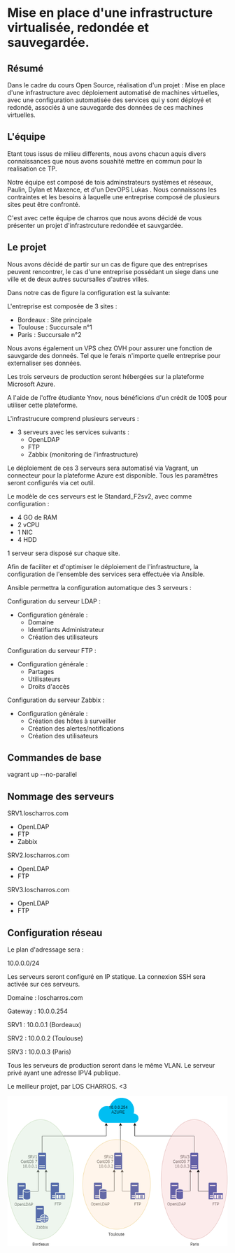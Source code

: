 # Mise en place d'une infrastructure virtualisée, redondée et sauvegardée.

## Résumé

Dans le cadre du cours Open Source, réalisation d'un projet :
Mise en place d'une infrastructure avec déploiement automatisé de machines virtuelles, avec une configuration automatisée des services qui y sont déployé et redondé, associés à une sauvegarde des données de ces machines virtuelles.

## L'équipe

Etant tous issus de milieu differents, nous avons chacun aquis divers connaissances que nous avons souahité mettre en commun pour la realisation ce TP.

Notre équipe est composé de tois adminstrateurs systèmes et réseaux, Paulin, Dylan et Maxence, et d'un DevOPS Lukas .
Nous connaissons les contraintes et les besoins à laquelle une entreprise composé de plusieurs sites peut être confronté.

C'est avec cette équipe de charros que nous avons décidé de vous présenter un projet d'infrastrcuture redondée et sauvgardée.

## Le projet

Nous avons décidé de partir sur un cas de figure que des entreprises peuvent rencontrer, le cas d'une entreprise possédant un siege dans une ville et de deux autres sucursalles d'autres villes.

Dans notre cas de figure la configuration est la suivante:

L'entreprise est composée de 3 sites : 
  - Bordeaux :  Site principale
  - Toulouse :  Succursale n°1
  - Paris    :  Succursale n°2

Nous avons également un VPS chez OVH pour assurer une fonction de sauvgarde des donneés.
Tel que le ferais n'importe quelle entreprise pour externaliser ses données.

Les trois serveurs de production seront hébergées sur la plateforme Microsoft Azure.

A l'aide de l'offre étudiante Ynov, nous bénéficions d'un crédit de 100$ pour utiliser cette plateforme.

L'infrastrucure comprend plusieurs serveurs : 

- 3 serveurs avec les services suivants :
  - OpenLDAP
  - FTP
  - Zabbix (monitoring de l'infrastructure)
  
Le déploiement de ces 3 serveurs sera automatisé via Vagrant, un connecteur pour la plateforme Azure est disponible. Tous les paramêtres seront configurés via cet outil.

Le modèle de ces serveurs est le Standard_F2sv2, avec comme configuration : 
  - 4 GO de RAM
  - 2 vCPU
  - 1 NIC
  - 4 HDD
  
   
  1 serveur sera disposé sur chaque site.

Afin de faciliter et d'optimiser le déploiement de l'infrastructure, la configuration de l'ensemble des services sera effectuée via Ansible.

Ansible permettra la configuration automatique des 3 serveurs : 

Configuration du serveur LDAP : 
  - Configuration générale :
    - Domaine
    - Identifiants Administrateur
    - Création des utilisateurs
    
Configuration du serveur FTP : 
  - Configuration générale :
    - Partages
    - Utilisateurs
    - Droits d'accès
    
Configuration du serveur Zabbix : 
  - Configuration générale :
    - Création des hôtes à surveiller
    - Création des alertes/notifications
    - Création des utilisateurs
    
    
## Commandes de base

vagrant up --no-parallel

## Nommage des serveurs

SRV1.loscharros.com
  - OpenLDAP
  - FTP
  - Zabbix
    
SRV2.loscharros.com
  - OpenLDAP
  - FTP
    
SRV3.loscharros.com
  - OpenLDAP
  - FTP

## Configuration réseau

Le plan d'adressage sera :

10.0.0.0/24 

Les serveurs seront configuré en IP statique.
La connexion SSH sera activée sur ces serveurs.

Domaine : loscharros.com 

Gateway : 10.0.0.254

SRV1 : 10.0.0.1 (Bordeaux)

SRV2 : 10.0.0.2 (Toulouse)

SRV3 : 10.0.0.3 (Paris)

Tous les serveurs de production seront dans le même VLAN.
Le serveur privé ayant une adresse IPV4 publique.


Le meilleur projet, par LOS CHARROS. <3

![GitHub Logo](schemas_infra/los_infra.png)
